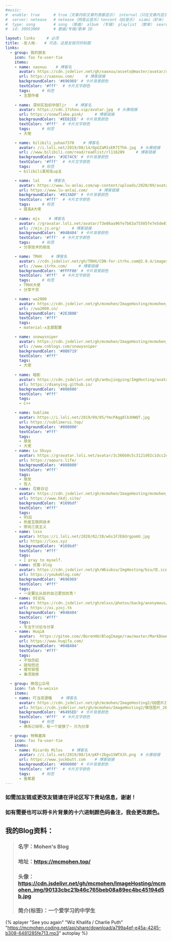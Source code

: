 ```yaml
---
#music:
#  enable: true      # true（文章内和文章列表都显示） internal（只在文章内显示）
#  server: netease   # netease（网易云音乐）tencent（QQ音乐） xiami（虾米） kugou（酷狗）
#  type: song        # song （单曲） album （专辑） playlist （歌单） search （搜索）
#  id: 30953009      # 歌曲/专辑/歌单 ID

layout: links     # 必须
title: -友人帐-   # 可选，这是友链页的标题
links:
  - group: 我的朋友
    icon: fas fa-user-tie
    items:
    - name: xaoxuu    # 博客名
      avatar: https://cdn.jsdelivr.net/gh/xaoxuu/assets@master/avatar/avatar.png  # 头像链接
      url: https://xaoxuu.com/     # 博客链接
      backgroundColor: '#696969' # 卡片背景颜色
      textColor: '#fff'  # 卡片文字颜色
      tags:     # 标签
      - 主题作者
     
    - name: 深圳实验初中部ljr    # 博客名
      avatar: https://cdn.17shou.vip/avatar.jpg  # 头像链接
      url: https://snowflake.pink/     # 博客链接
      backgroundColor: '#EE82EE' # 卡片背景颜色
      textColor: '#fff'  # 卡片文字颜色
      tags:     # 标签
      - 大佬

    - name: bilibili_yuhao7370    # 博客名
      avatar: //i.loli.net/2019/08/14/OpGZaM1sER7IThb.jpg  # 头像链接
      url: //www.bilibili.com/read/readlist/rl116289     # 博客链接
      backgroundColor: '#3E74C9' # 卡片背景颜色
      textColor: '#fff'  # 卡片文字颜色
      tags:     # 标签
      - bilibili某知名up主

    - name: lal    # 博客名
      avatar: https://www.lu-anlai.com/wp-content/uploads/2020/09/avatar-512px.png  # 头像链接
      url: https://www.lu-anlai.com/     # 博客链接
      backgroundColor: '#013ADF' # 卡片背景颜色
      textColor: '#fff'  # 卡片文字颜色
      tags:     # 标签
      - 提高A大佬
   
    - name: mjx    # 博客名
      avatar: //gravatar.loli.net/avatar/73e86aa96fe7b63a75505fe7e5de81a2?d=identicon&v=1.3.4  # 头像链接
      url: //mjx.js.org/     # 博客链接
      backgroundColor: '#04B404' # 卡片背景颜色
      textColor: '#fff'  # 卡片文字颜色
      tags:     # 标签
      - 分享技术的朋友

    - name: TRHX    # 博客名
      avatar: //cdn.jsdelivr.net/gh/TRHX/CDN-for-itrhx.com@2.0.4/images/trhx.png  # 头像链接
      url: //www.itrhx.com/     # 博客链接
      backgroundColor: '#FFFF00' # 卡片背景颜色
      textColor: '#fff'  # 卡片文字颜色
      tags:     # 标签
      - TRHX大佬
      - 分享干货

    - name: wa2000
      avatar: https://cdn.jsdelivr.net/gh/mcmohen/ImageHosting/mcmohen_imgan94.jpg
      url: //wa2000.cn/
      backgroundColor: '#2E3B0B'
      textColor: '#fff'
      tags:
      - material-x主题配置

    - name: snowysniper
      avatar: https://cdn.jsdelivr.net/gh/mcmohen/ImageHosting/mcmohen_img20190814162800.png
      url: //www.cnblogs.com/snowysniper
      backgroundColor: '#0B0719'
      textColor: '#fff'
      tags:
      - 大佬
      
    - name: 暗影
      avatar: https://cdn.jsdelivr.net/gh/anbujingying/ImgHosting/avatar.jpg
      url: https://dsanying.github.io/
      backgroundColor: '#808080'
      textColor: '#fff'
      tags:
      - C++

    - name: Sublime
      avatar: https://i.loli.net/2019/09/05/YmcPAqg8lb3HWQT.jpg
      url: https://sublimerui.top/
      backgroundColor: '#808000'
      textColor: '#fff'
      tags:
      - 朋友
      - 大佬
    - name: Lu Shuyu
      avatar: https://gravatar.loli.net/avatar/3c366b0c5c3121d92c1dcc2cc8faf32c?d=mp&v=Volantis%20Edition%20(based%20on%201.3.10)
      url: https://aqours.life/
      backgroundColor: '#808000'
      textColor: '#fff'
      tags:
      - 朋友
      - 哲人
    - name: 花葵日记
      avatar: https://cdn.jsdelivr.net/gh/mcmohen/ImageHosting/mcmohen_imgd570170f4f12e1ee829ca0e85a7dffeb77343a.svg
      url: https://www.hkdj.site/
      backgroundColor: '#169bdf'
      textColor: '#fff'
      tags:
      - 95后
      - 热爱互联网技术
      - 崇尚三民主义
    - name: lxxs
      avatar: https://i.loli.net/2020/02/28/wGs1FJE8drgpomU.jpg
      url: https://lxxs.xyz
      backgroundColor: '#169bdf'
      textColor: '#fff'
      tags:
      - I pray to myself.
    - name: 优客-blog
      avatar: https://cdn.jsdelivr.net/gh/Wbiubiu/ImgHosting/biu/优.ico
      url: https://youkeblog.com/
      backgroundColor: '#696969'
      textColor: '#fff'
      tags:
      - 一定要比从前的自己更加优秀！
    - name: OI论坛
      avatar: https://cdn.jsdelivr.net/gh/mlxxs/photos/backg/anonymous/OI.png
      url: https://oi.yzoj.tk
      backgroundColor: '#04B404'
      textColor: '#fff'
      tags:
      - 专注于讨论与分享
    - name: HuqiA
      avatar:  https://gitee.com//BorenHU/BlogImage/raw/master/MarkDown/11.jpg
      url: https://www.huqifa.com/
      backgroundColor: '#04B404'
      textColor: '#fff'
      tags:
      - 不怕念起
      - 就怕觉迟
      - 理可顿悟
      - 事须渐修

  - group: 微信公众号
    icon: fab fa-weixin
    items:
    - name: 叮当资源喵    # 博客名
      avatar: https://cdn.jsdelivr.net/gh/mcmohen/ImageHosting2/QQ图片20200425105353.jpg  # 头像链接
      url: https://cdn.jsdelivr.net/gh/mcmohen/ImageHosting2/微信图片_20200425105506.png    # 博客链接
      backgroundColor: '#6495ED' # 卡片背景颜色
      textColor: '#fff'  # 卡片文字颜色
      tags:     # 标签
      - 佛系订阅号，有一个就够了~ 只为分享

  - group: 特殊嘉宾
    icon: fas fa-user-tie
    items:
    - name: Ricardo Milos    # 博客名
      avatar: //i.loli.net/2019/08/14/pKFr2bgo1SWTXJh.png  # 头像链接
      url: https://www.jockbutt.com    # 博客链接
      backgroundColor: '#000000' # 卡片背景颜色
      textColor: '#fff'  # 卡片文字颜色
      tags:     # 标签
      - 香蕉君
---
```


### 如需加友链或更改友链请在评论区写下贵站信息，谢谢！

### 如有需要也可以将卡片背景的十六进制颜色码备注，我会更改颜色。

## 我的Blog资料：

> ### **名字**：Mohen's Blog
>
> ### **地址**：https://mcmohen.top/
>
> ### **头像**：https://cdn.jsdelivr.net/gh/mcmohen/ImageHosting/mcmohen_img/90133cbc21b46c765beb08a89ec4bc45194d5b.jpg
>
> ### **简介(标签)**：一个爱学习的中学生

{% aplayer "See you again" "Wiz Khalifa / Charlie Puth" "https://mcmohen.coding.net/api/share/download/a799a4ef-e45a-4245-b308-6481285fe713.mp3" autoplay %}


<!-- 这里可以写友链页面下方的文字备注，例如自己的友链规范、示例等。 -->